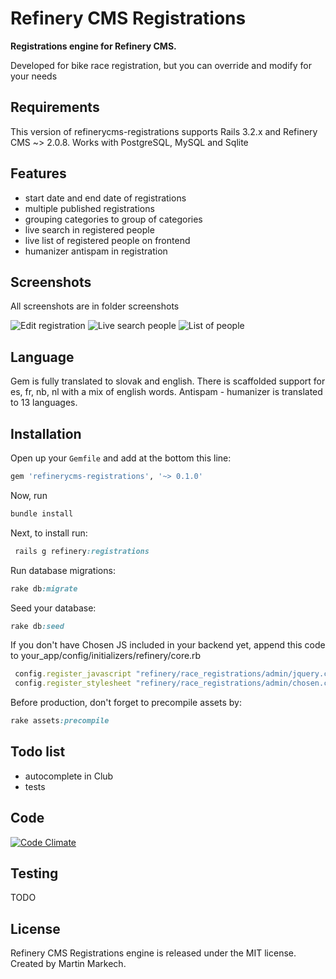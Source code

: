 # Refinery CMS Registrations

__Registrations engine for Refinery CMS.__

Developed for bike race registration, but you can override and modify for your needs

## Requirements

This version of refinerycms-registrations supports Rails 3.2.x and Refinery CMS ~> 2.0.8. Works with PostgreSQL, MySQL and Sqlite

## Features

* start date and end date of registrations
* multiple published registrations
* grouping categories to group of categories
* live search in registered people
* live list of registered people on frontend
* humanizer antispam in registration

## Screenshots

All screenshots are in folder screenshots

![Edit registration](https://raw.github.com/Matho/refinerycms-registrations/master/screenshots/02_edit_registration.png)
![Live search people](https://raw.github.com/Matho/refinerycms-registrations/master/screenshots/05_live_search_people.png)
![List of people](https://raw.github.com/Matho/refinerycms-registrations/master/screenshots/12_list_of_registered_people.png)

## Language

Gem is fully translated to slovak and english. There is scaffolded support for es, fr, nb, nl with a mix of english words.
Antispam - humanizer is translated to 13 languages.


## Installation

Open up your ``Gemfile`` and add at the bottom this line:

```ruby
gem 'refinerycms-registrations', '~> 0.1.0'
```

Now, run

```ruby
bundle install
```

Next, to install run:

```ruby
 rails g refinery:registrations
```

Run database migrations:

```ruby
rake db:migrate
```

Seed your database:

```ruby
rake db:seed
```
If you don't have Chosen JS included in your backend yet, append this code to your_app/config/initializers/refinery/core.rb

```ruby
 config.register_javascript "refinery/race_registrations/admin/jquery.chosen.min.js"
 config.register_stylesheet "refinery/race_registrations/admin/chosen.css"
```

Before production, don't forget to precompile assets by:

```ruby
rake assets:precompile
```

## Todo list

* autocomplete in Club
* tests

## Code

[![Code Climate](https://codeclimate.com/badge.png)](https://codeclimate.com/github/Matho/refinerycms-registrations)


## Testing

TODO

## License

Refinery CMS Registrations engine is released under the MIT license. Created by Martin Markech.
